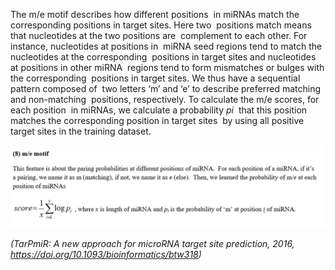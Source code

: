 
The m/e motif describes how different positions  in miRNAs match the corresponding positions in target sites. Here two  positions match means that nucleotides at the two positions are  complement to each other. For instance, nucleotides at positions in  miRNA seed regions tend to match the nucleotides at the corresponding  positions in target sites and nucleotides at positions in other miRNA  regions tend to form mismatches or bulges with the corresponding  positions in target sites. We thus have a sequential pattern composed of  two letters ‘m’ and ‘e’ to describe preferred matching and non-matching  positions, respectively. To calculate the m/e scores, for each position  in miRNAs, we calculate a probability _pi_  that this position matches the corresponding position in target sites  by using all positive target sites in the training dataset.  



  ![](../images/me_motif.png)

*(TarPmiR: A new approach for microRNA target site prediction, 2016, https://doi.org/10.1093/bioinformatics/btw318)*
